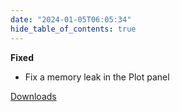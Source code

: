 ```yaml
---
date: "2024-01-05T06:05:34"
hide_table_of_contents: true
---
```

**Fixed**
- Fix a memory leak in the Plot panel

<!-- truncate -->
[Downloads](https://github.com/foxglove/studio/releases/tag/v1.83.1)
